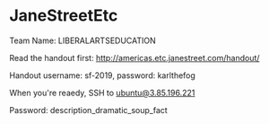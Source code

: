 # JaneStreetEtc

Team Name: LIBERALARTSEDUCATION

Read the handout first: http://americas.etc.janestreet.com/handout/

Handout username: sf-2019, password: karlthefog

When you're reaedy, SSH to ubuntu@3.85.196.221

Password: description_dramatic_soup_fact
